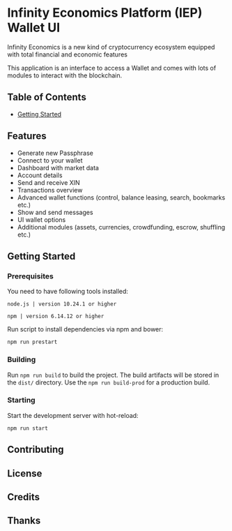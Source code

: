 # Infinity Economics Platform (IEP) Wallet UI
Infinity Economics is a new kind of cryptocurrency ecosystem equipped with total financial and economic features

This application is an interface to access a Wallet and comes with lots of modules to interact with the blockchain.

## Table of Contents
- [Getting Started](#getting-started)


## Features
- Generate new Passphrase
- Connect to your wallet
- Dashboard with market data
- Account details
- Send and receive XIN
- Transactions overview
- Advanced wallet functions (control, balance leasing, search, bookmarks etc.)
- Show and send messages
- UI wallet options
- Additional modules (assets, currencies, crowdfunding, escrow, shuffling etc.)

## Getting Started
### Prerequisites

You need to have following tools installed:
````
node.js | version 10.24.1 or higher
````
````
npm | version 6.14.12 or higher
````

Run script to install dependencies via npm and bower:
````
npm run prestart
````

### Building

Run `npm run build` to build the project. The build artifacts will be stored in the `dist/` directory. Use the `npm run build-prod` for a production build.

### Starting

Start the development server with hot-reload:
````
npm run start
````

## Contributing

## License


## Credits


## Thanks

